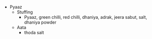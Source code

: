 - Pyaaz
	- Stuffing
		- Pyaaz, green chilli, red chilli, dhaniya, adrak, jeera sabut, salt, dhaniya powder
	- Aata
		- thoda salt